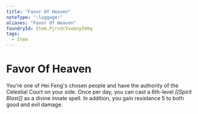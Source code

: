 ```yaml
---
title: "Favor Of Heaven"
noteType: ":luggage:"
aliases: "Favor Of Heaven"
foundryId: Item.PjrcdrIvubny59Xq
tags:
  - Item
---
```


# Favor Of Heaven

You're one of Hei Feng's chosen people and have the authority of the Celestial Court on your side. Once per day, you can cast a 6th-level _[[Spirit Blast]]_ as a divine innate spell. In addition, you gain resistance 5 to both good and evil damage.
